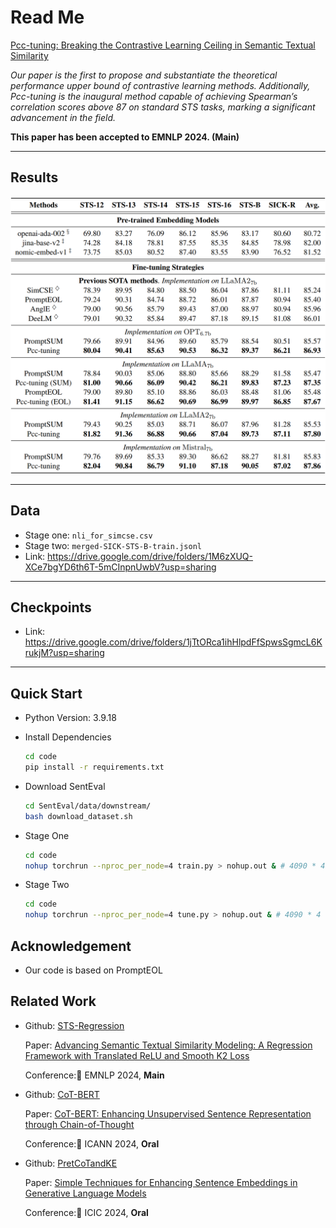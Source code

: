 # Read Me

[Pcc-tuning: Breaking the Contrastive Learning Ceiling in Semantic Textual Similarity](https://arxiv.org/abs/2406.09790v1)

_Our paper is the first to propose and substantiate the theoretical performance upper bound of contrastive learning methods. Additionally, Pcc-tuning is the inaugural method capable of achieving Spearman’s correlation scores above 87 on standard STS tasks, marking a significant advancement in the field._

__This paper has been accepted to EMNLP 2024. (Main)__

***

## Results

![main-table](images/main-results.png)

***

## Data

- Stage one: `nli_for_simcse.csv`
- Stage two: `merged-SICK-STS-B-train.jsonl`
- Link: https://drive.google.com/drive/folders/1M6zXUQ-XCe7bgYD6th6T-5mCInpnUwbV?usp=sharing

***

## Checkpoints

- Link: https://drive.google.com/drive/folders/1jTtORca1ihHlpdFfSpwsSgmcL6KrukjM?usp=sharing

***

## Quick Start

- Python Version: 3.9.18

- Install Dependencies

  ```bash
  cd code
  pip install -r requirements.txt
  ```

- Download SentEval

  ```bash
  cd SentEval/data/downstream/
  bash download_dataset.sh
  ```
  
- Stage One

  ```bash
  cd code
  nohup torchrun --nproc_per_node=4 train.py > nohup.out & # 4090 * 4
  ```

- Stage Two

  ```bash
  cd code
  nohup torchrun --nproc_per_node=4 tune.py > nohup.out & # 4090 * 4
  ```

## Acknowledgement

- Our code is based on PromptEOL

## Related Work

- Github: [STS-Regression](https://github.com/ZBWpro/STS-Regression)

  Paper: [Advancing Semantic Textual Similarity Modeling: A Regression Framework with Translated ReLU and Smooth K2 Loss](https://arxiv.org/abs/2406.05326) 

  Conference::star2: EMNLP 2024, **Main**
- Github: [CoT-BERT](https://github.com/ZBWpro/CoT-BERT)

  Paper: [CoT-BERT: Enhancing Unsupervised Sentence Representation through Chain-of-Thought](https://arxiv.org/abs/2309.11143) 

  Conference::star2: ICANN 2024, **Oral**
- Github: [PretCoTandKE](https://github.com/ZBWpro/PretCoTandKE)

  Paper: [Simple Techniques for Enhancing Sentence Embeddings in Generative Language Models](https://arxiv.org/abs/2404.03921)​ 

  Conference::star2: ICIC 2024, **Oral**
